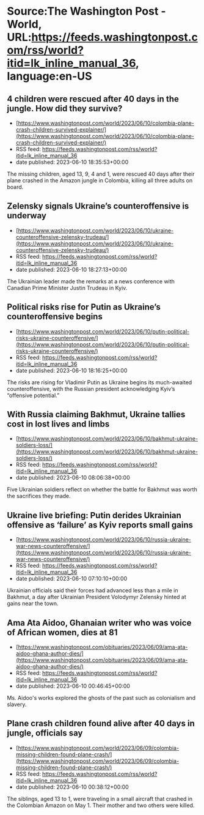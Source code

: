 # Source:The Washington Post - World, URL:https://feeds.washingtonpost.com/rss/world?itid=lk_inline_manual_36, language:en-US

## 4 children were rescued after 40 days in the jungle. How did they survive?
 - [https://www.washingtonpost.com/world/2023/06/10/colombia-plane-crash-children-survived-explainer/](https://www.washingtonpost.com/world/2023/06/10/colombia-plane-crash-children-survived-explainer/)
 - RSS feed: https://feeds.washingtonpost.com/rss/world?itid=lk_inline_manual_36
 - date published: 2023-06-10 18:35:53+00:00

The missing children, aged 13, 9, 4 and 1, were rescued 40 days after their plane crashed in the Amazon jungle in Colombia, killing all three adults on board.

## Zelensky signals Ukraine’s counteroffensive is underway
 - [https://www.washingtonpost.com/world/2023/06/10/ukraine-counteroffensive-zelensky-trudeau/](https://www.washingtonpost.com/world/2023/06/10/ukraine-counteroffensive-zelensky-trudeau/)
 - RSS feed: https://feeds.washingtonpost.com/rss/world?itid=lk_inline_manual_36
 - date published: 2023-06-10 18:27:13+00:00

The Ukrainian leader made the remarks at a news conference with Canadian Prime Minister Justin Trudeau in Kyiv.

## Political risks rise for Putin as Ukraine’s counteroffensive begins
 - [https://www.washingtonpost.com/world/2023/06/10/putin-political-risks-ukraine-counteroffensive/](https://www.washingtonpost.com/world/2023/06/10/putin-political-risks-ukraine-counteroffensive/)
 - RSS feed: https://feeds.washingtonpost.com/rss/world?itid=lk_inline_manual_36
 - date published: 2023-06-10 18:16:25+00:00

The risks are rising for Vladimir Putin as Ukraine begins its much-awaited counteroffensive, with the Russian president acknowledging Kyiv’s “offensive potential.”

## With Russia claiming Bakhmut, Ukraine tallies cost in lost lives and limbs
 - [https://www.washingtonpost.com/world/2023/06/10/bakhmut-ukraine-soldiers-loss/](https://www.washingtonpost.com/world/2023/06/10/bakhmut-ukraine-soldiers-loss/)
 - RSS feed: https://feeds.washingtonpost.com/rss/world?itid=lk_inline_manual_36
 - date published: 2023-06-10 08:06:38+00:00

Five Ukrainian soldiers reflect on whether the battle for Bakhmut was worth the sacrifices they made.

## Ukraine live briefing: Putin derides Ukrainian offensive as ‘failure’ as Kyiv reports small gains
 - [https://www.washingtonpost.com/world/2023/06/10/russia-ukraine-war-news-counteroffensive/](https://www.washingtonpost.com/world/2023/06/10/russia-ukraine-war-news-counteroffensive/)
 - RSS feed: https://feeds.washingtonpost.com/rss/world?itid=lk_inline_manual_36
 - date published: 2023-06-10 07:10:10+00:00

Ukrainian officials said their forces had advanced less than a mile in Bakhmut, a day after Ukrainian President Volodymyr Zelensky hinted at gains near the town.

## Ama Ata Aidoo, Ghanaian writer who was voice of African women, dies at 81
 - [https://www.washingtonpost.com/obituaries/2023/06/09/ama-ata-aidoo-ghana-author-dies/](https://www.washingtonpost.com/obituaries/2023/06/09/ama-ata-aidoo-ghana-author-dies/)
 - RSS feed: https://feeds.washingtonpost.com/rss/world?itid=lk_inline_manual_36
 - date published: 2023-06-10 00:46:45+00:00

Ms. Aidoo's works explored the ghosts of the past such as colonialism and slavery.

## Plane crash children found alive after 40 days in jungle, officials say
 - [https://www.washingtonpost.com/world/2023/06/09/colombia-missing-children-found-plane-crash/](https://www.washingtonpost.com/world/2023/06/09/colombia-missing-children-found-plane-crash/)
 - RSS feed: https://feeds.washingtonpost.com/rss/world?itid=lk_inline_manual_36
 - date published: 2023-06-10 00:38:12+00:00

The siblings, aged 13 to 1, were traveling in a small aircraft that crashed in the Colombian Amazon on May 1. Their mother and two others were killed.

